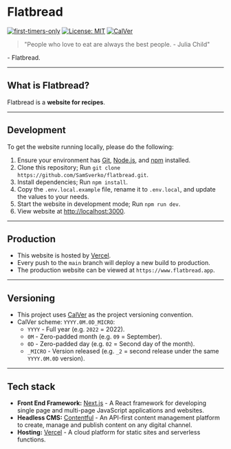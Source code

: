 # Flatbread

[![first-timers-only](https://img.shields.io/badge/first--timers--only-friendly-blue.svg)](https://www.firsttimersonly.com/) [![License: MIT](https://img.shields.io/badge/License-MIT-blue.svg)](https://opensource.org/licenses/MIT) [![CalVer](https://img.shields.io/badge/CalVer-YYYY.0M.0D__MICRO-blue)](https://calver.org/)

> "People who love to eat are always the best people. - Julia Child"

\- Flatbread.

---

## What is Flatbread?

Flatbread is a **website for recipes**.

---

## Development

To get the website running locally, please do the following:

1. Ensure your environment has [Git](https://git-scm.com/), [Node.js](https://nodejs.org/en/), and [npm](https://www.npmjs.com/) installed.
2. Clone this repository; Run `git clone https://github.com/SamSverko/flatbread.git`.
3. Install dependencies; Run `npm install`.
4. Copy the `.env.local.example` file, rename it to `.env.local`, and update the values to your needs.
5. Start the website in development mode; Run `npm run dev`.
6. View website at [http://localhost:3000](http://localhost:3000).

---

## Production

- This website is hosted by [Vercel](https://vercel.com/).
- Every push to the `main` branch will deploy a new build to production.
- The production website can be viewed at `https://www.flatbread.app`.

---

## Versioning

- This project uses [CalVer](https://calver.org/) as the project versioning convention.
- CalVer scheme: `YYYY.0M.0D_MICRO`:
  - `YYYY` - Full year (e.g. `2022` = 2022).
  - `0M` - Zero-padded month (e.g. `09` = September).
  - `0D` - Zero-padded day (e.g. `02` = Second day of the month).
  - `_MICRO` - Version released (e.g. `_2` = second release under the same `YYYY.0M.0D` version).

---

## Tech stack

- **Front End Framework:** [Next.js](https://nextjs.org/) - A React framework for developing single page and multi-page JavaScript applications and websites.
- **Headless CMS:** [Contentful](https://www.contentful.com/) - An API-first content management platform to create, manage and publish content on any digital channel.
- **Hosting:** [Vercel](https://aws.amazon.com/ec2/) - A cloud platform for static sites and serverless functions.
